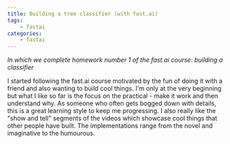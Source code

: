```yaml
---
title: Building a tree classifier (with fast.ai)
tags:
    - fastai
categories:
    - fastai
---
```


*In which we complete homework number 1 of the fast.ai course: building a classifier*

I started following the fast.ai course motivated by the fun of doing it with a friend and also wanting to build cool things. I'm only at the very beginning but what I like so far is the focus on the practical - make it work and then understand why. As someone who often gets bogged down with details, this is a great learning style to keep me progressing. I also really like the "show and tell" segments of the videos which showcase cool things that other people have built. The implementations range from the novel and imaginative to the humourous.
